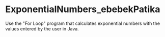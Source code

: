 # ExponentialNumbers_ebebekPatika
Use the "For Loop" program that calculates exponential numbers
with the values entered by the user in Java.
